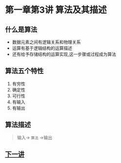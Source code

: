 # 第一章第3讲 算法及其描述
## 什么是算法
- 数据元素之间有逻辑关系和物理关系
- 运算有基于逻辑结构的运算描述
- 还有给予存储结构的运算实现,这一步骤或过程成为算法
## 算法五个特性
1. 有穷性
2. 确定性
3. 可行性
4. 有输入
5. 有输出
## 算法描述
> 输入-> `算法` ->输出


## [下一讲](section4.md)